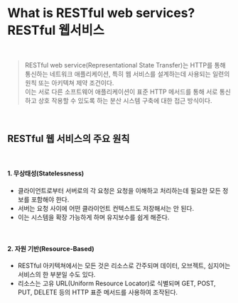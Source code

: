 # What is RESTful web services?<br>RESTful 웹서비스

<br>

> RESTful web service(Representational State Transfer)는 HTTP를 통해 통신하는 네트워크 애플리케이션, 특히 웹 서비스를 설계하는데 사용되는 일련의 원칙 또는 아키텍쳐 제약 조건이다.<br>이는 서로 다른 소프트웨어 애플리케이션이 표준 HTTP 메서드를 통해 서로 통신하고 상호 작용할 수 있도록 하는 분산 시스템 구축에 대한 접근 방식이다.

<br>

## RESTful 웹 서비스의 주요 원칙
<br>

#### 1. 무상태성(Statelessness)
- 클라이언트로부터 서버로의 각 요청은 요청을 이해하고 처리하는데 필요한 모든 정보를 포함해야 한다.
- 서버는 요청 사이에 어떤 클라이언트 컨텍스트도 저장해서는 안 된다.
- 이는 시스템을 확장 가능하게 하며 유지보수를 쉽게 해준다.

<br>

#### 2. 자원 기반(Resource-Based)
- RESTful 아키텍쳐에서는 모든 것은 리소스로 간주되며 데이터, 오브젝트, 심지어는 서비스의 한 부분일 수도 있다.
- 리소스는 고유 URL(Uniform Resource Locator)로 식별되며 GET, POST, PUT, DELETE 등의 HTTP 표준 메서드를 사용하여 조작된다.
